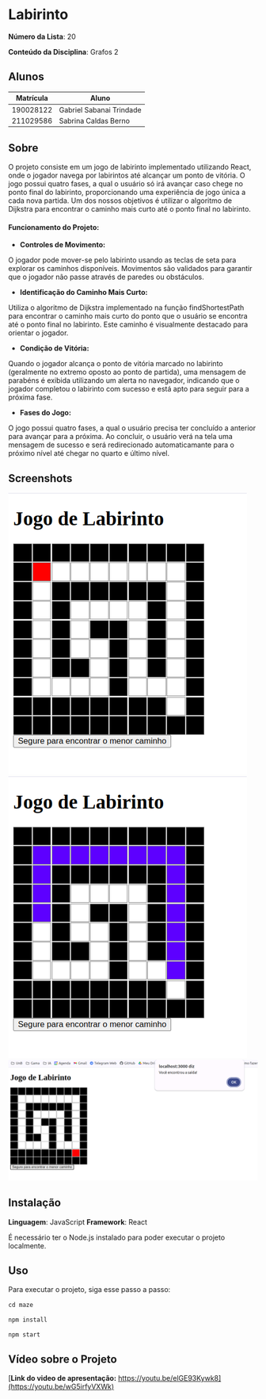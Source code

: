 # Labirinto

**Número da Lista**: 20

**Conteúdo da Disciplina**: Grafos 2

## Alunos
|Matrícula | Aluno |
| -- | -- |
| 190028122  |  Gabriel Sabanai Trindade |
| 211029586  |  Sabrina Caldas Berno |

## Sobre 
O projeto consiste em um jogo de labirinto implementado utilizando React, onde o jogador navega por labirintos até alcançar um ponto de vitória. O jogo possui quatro fases, a qual o usuário só irá avançar caso chege no ponto final do labirinto, proporcionando uma experiência de jogo única a cada nova partida. Um dos nossos objetivos é utilizar o algoritmo de Dijkstra para encontrar o caminho mais curto até o ponto final no labirinto.

#### Funcionamento do Projeto:


- **Controles de Movimento:**

O jogador pode mover-se pelo labirinto usando as teclas de seta para explorar os caminhos disponíveis. Movimentos são validados para garantir que o jogador não passe através de paredes ou obstáculos.

- **Identificação do Caminho Mais Curto:**

Utiliza o algoritmo de Dijkstra implementado na função findShortestPath para encontrar o caminho mais curto do ponto que o usuário se encontra até o ponto final no labirinto. Este caminho é visualmente destacado para orientar o jogador.

- **Condição de Vitória:**

Quando o jogador alcança o ponto de vitória marcado no labirinto (geralmente no extremo oposto ao ponto de partida), uma mensagem de parabéns é exibida utilizando um alerta no navegador, indicando que o jogador completou o labirinto com sucesso e está apto para seguir para a próxima fase.

- **Fases do Jogo:**

O jogo possui quatro fases, a qual o usuário precisa ter concluído a anterior para avançar para a próxima. Ao concluir, o usuário verá na tela uma mensagem de sucesso e será redirecionado automaticamante para o próximo nível até chegar no quarto e último nível. 


## Screenshots
![Primeiro Labirinto](image.png)
![Caminho mais curto](image-1.png)
![Sucesso](image-2.png)


## Instalação 
**Linguagem**:  JavaScript
**Framework**:  React

É necessário ter o Node.js instalado para poder executar o projeto localmente.

## Uso 
Para executar o projeto, siga esse passo a passo:

```
cd maze
```
```
npm install
```
```
npm start 
```
## Vídeo sobre o Projeto 

[**Link do video de apresentação:** https://youtu.be/elGE93Kywk8](https://youtu.be/wG5irfyVXWk)

